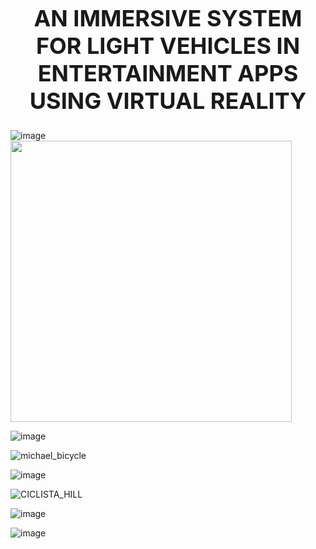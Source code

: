 <h1 style="font-size: 36px; text-align: center;">AN IMMERSIVE SYSTEM FOR LIGHT VEHICLES IN ENTERTAINMENT APPS USING VIRTUAL REALITY</h1>


![image](https://github.com/MaicolNaustic/VR_ARTICLE/assets/89175278/eb86e1bc-0689-4ab0-9aac-bb318f357f13)
<img src="https://github.com/MaicolNaustic/VR_ARTICLE/assets/89175278/eb86e1bc-0689-4ab0-9aac-bb318f357f13" width="450">


![image](https://github.com/MaicolNaustic/VR_ARTICLE/assets/89175278/688eb5cc-5aec-485c-b078-e79c86fb0674)

![michael_bicycle](https://github.com/MaicolNaustic/VR_ARTICLE/assets/89175278/df27a1b4-a356-4caf-beb2-14c4cebfff37)

![image](https://github.com/MaicolNaustic/VR_ARTICLE/assets/89175278/23b37a53-332a-4224-88b3-6345dbc84d2f)

![CICLISTA_HILL](https://github.com/MaicolNaustic/VR_ARTICLE/assets/89175278/a1d1e01d-a693-46dd-b0b2-8ee5b44bec4d)

![image](https://github.com/MaicolNaustic/VR_ARTICLE/assets/89175278/8ecce690-d7f6-486d-8609-ea72a61b3aa8)

![image](https://github.com/MaicolNaustic/VR_ARTICLE/assets/89175278/ca25193d-8123-4be2-a860-9fe241826f01)

